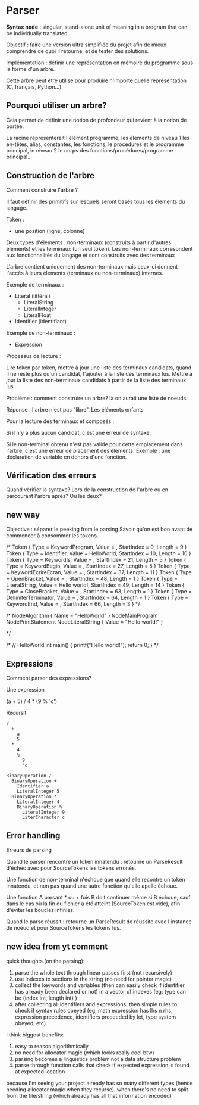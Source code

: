 # Parser

**Syntax node** : singular, stand-alone unit of meaning in a program that can be individually translated.

Objectif : faire une version ultra simplifiée du projet afin de mieux comprendre de quoi il retourne, et de tester des solutions.

Implémentation : définir une représentation en mémoire du programme sous la forme d'un arbre.

Cette arbre peut être utilisé pour produire n'importe quelle représentation (C, français, Python...)

## Pourquoi utiliser un arbre?

Cela permet de définir une notion de profondeur qui revient à la notion de portée.

La racine représenterait l'élément programme, les élements de niveau 1 les en-têtes, alias, constantes, les fonctions, le procédures et le programme principal, le niveau 2 le corps des fonctions/procédures/programme principal...

## Construction de l'arbre

Comment construire l'arbre ?

Il faut définir des primitifs sur lesquels seront basés tous les élements du langage.

Token :

- une position (ligne, colonne)

Deux types d'élements : non-terminaux (construits à partir d'autres éléments) et les terminaux (un seul token).
Les non-terminaux corresondent aux fonctionnalités du langage et sont construits avec des terminaux

L'arbre contient uniquement des non-terminaux mais ceux-ci donnent l'accès à leurs élements (terminaux ou non-terminaux) internes.

Exemple de terminaux :

- Literal (littéral)
    - LiteralString
    - LiteralInteger
    - LiteralFloat
- Identifier (identifiant)

Exemple de non-terminaux :

- Expression

Processus de lecture :

Lire token par token, mettre à jour une liste des terminaux candidats, quand il ne reste plus qu'un candidat, l'ajouter à la liste des terminaux lus.
Mettre à jour la liste des non-terminaux candidats à partir de la liste des terminaux lus.

Problème : comment construire un arbre? là on aurait une liste de noeuds.

Réponse : l'arbre n'est pas "libre". Les éléments enfants

Pour la lecture des terminaux et composés :

Si il n'y a plus aucun candidat, c'est une erreur de syntaxe.

Si le non-terminal obtenu n'est pas valide pour cette emplacement dans l'arbre, c'est une erreur de placement des élements. Exemple : une déclaration de variable en dehors d'une fonction.

## Vérification des erreurs

Quand vérifier la syntaxe? Lors de la construction de l'arbre ou en parcourant l'arbre après? Ou les deux?

## new way

Objective : séparer le peeking from le parsing
Savoir qu'on est bon avant de commencer à consommer les tokens.

/*
Token { Type = KeywordProgram, Value = , StartIndex = 0, Length = 9 }
Token { Type = Identifier, Value = HelloWorld, StartIndex = 10, Length = 10 }
Token { Type = KeywordIs, Value = , StartIndex = 21, Length = 5 }
Token { Type = KeywordBegin, Value = , StartIndex = 27, Length = 5 }
Token { Type = KeywordEcrireEcran, Value = , StartIndex = 37, Length = 11 }
Token { Type = OpenBracket, Value = , StartIndex = 48, Length = 1 }
Token { Type = LiteralString, Value = Hello world!, StartIndex = 49, Length = 14 }
Token { Type = CloseBracket, Value = , StartIndex = 63, Length = 1 }
Token { Type = DelimiterTerminator, Value = , StartIndex = 64, Length = 1 }
Token { Type = KeywordEnd, Value = , StartIndex = 66, Length = 3 }
*/

/*
NodeAlgorithm { Name = "HelloWorld" }
    NodeMainProgram
        NodePrintStatement
            NodeLiteralString { Value = "Hello world!" }

*/

/*
// HelloWorld
int main() { printf("Hello world!"); return 0; }
*/

## Expressions

Comment parser des expressions?

Une expression

(a + 5) / 4 * (9 % 'c')

Récursif

    /
      +
        a
        5
      *
        4
        %
          9
          'c'

    BinaryOperation /
      BinaryOperation +
        Identifier a
        LiteralInteger 5
      BinaryOperation *
        LiteralInteger 4
        BinaryOperation %
          LiteralInteger 9
          LiterCharacter c

## Error handling

Erreurs de parsing

Quand le parser rencontre un token innatendu : retourne un ParseResult d'échec avec pour SourceTokens les tokens erronés.

Une fonction de non-terminal n'échoue que quand elle recontre un token innatendu, et non pas quand une autre fonction qu'elle apelle échoue.

Une fonction A parsant * ou + fois B doit continuer même si B échoue, sauf dans le cas où la fin du fichier a été atteint (SourceToken est vide), afin d'éviter les boucles infinies.

Quand le parse réussit : retourne un ParseResult de réussite avec l'instance de noeud et pour SourceTokens les tokens lus.

## new idea from yt comment

quick thoughts (on the parsing):

1. parse the whole text through linear passes first (not recursively)
2. use indexes  to sections in the string (no need for pointer magic)
3. collect the keywords and variables (then can easily check if identifier has already been declared or not) in a vector of indexes (eg: type can be {index int, length int} )
4. after collecting all identifiers and expressions, then simple rules to check if syntax rules obeyed
(eg, math expression has lhs n rhs, expression precedence, identifiers preceeded by let, type system obeyed, etc)

i think biggest benefits:

1. easy to reason algorithmically
2. no need for allocator magic (which looks really cool btw)
3. parsing becomes a linguistics problem not a data structure problem
4. parse through function calls that check if expected expression is found at expected location

because I'm seeing your project already has so many different types (hence needing allocator magic when they recurse),
when there's no need to split from the file/string (which already has all that information encoded)
